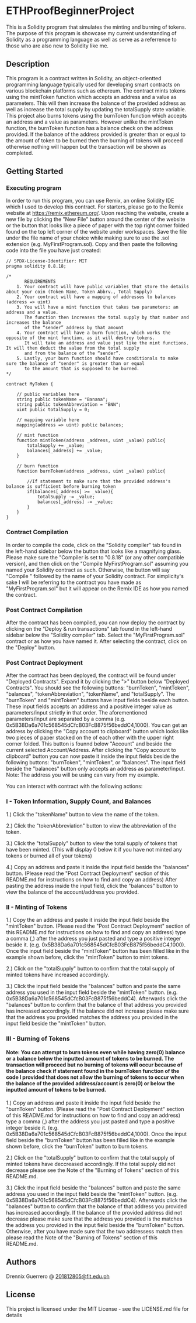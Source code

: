 # ETHProofBeginnerProject

This is a Solidity program that simulates the minting and burning of tokens. The purpose of this program is showcase my current understanding of Solidity as a programming language as well as serve as a referrence to those who are also new to Solidity like me. 

## Description

This program is a contract written in Solidity, an object-orientted programming language typically used for developing smart contracts on various blockchain platforms such as ethereum. The contract mints tokens using the mintToken function which accepts an address and a value as parameters. This will then increase the balance of the provided address as well as increase the total supply by updating the totalSupply state variable. This project also burns tokens using the burnToken function which accepts an address and a value as parameters. However unlike the mintToken function, the burnToken function has a balance check on the address provided. If the balance of the address provided is greater than or equal to the amount of token to be burned then the burning of tokens will proceed otherwise nothing will happen but the transaction will be shown as completed. 

## Getting Started

### Executing program

In order to run this program, you can use Remix, an online Solidity IDE which I used to develop this contract. For starters, please go to the Remix website at https://remix.ethereum.org/.
Upon reaching the website, create a new file by clicking the "New File" button around the center of the website or the button that looks like a piece of paper with the top right corner folded found on the top left corner of the website under workspaces. Save the file under the file name of your choice while making sure to use the .sol extension (e.g. MyFirstProgram.sol). Copy and then paste the following code into the file you have just created:


```Solidity
// SPDX-License-Identifier: MIT
pragma solidity 0.8.18;

/*
       REQUIREMENTS
    1. Your contract will have public variables that store the details about your coin (Token Name, Token Abbrv., Total Supply)
    2. Your contract will have a mapping of addresses to balances (address => uint)
    3. You will have a mint function that takes two parameters: an address and a value. 
       The function then increases the total supply by that number and increases the balance 
       of the “sender” address by that amount
    4. Your contract will have a burn function, which works the opposite of the mint function, as it will destroy tokens. 
       It will take an address and value just like the mint functions. It will then deduct the value from the total supply 
       and from the balance of the “sender”.
    5. Lastly, your burn function should have conditionals to make sure the balance of "sender" is greater than or equal 
       to the amount that is supposed to be burned.
*/

contract MyToken {

    // public variables here
    string public tokenName = "Banana";
    string public tokenAbbreviation = "BNN";
    uint public totalSupply = 0;

    // mapping variable here
    mapping(address => uint) public balances;

    // mint function
    function mintToken(address _address, uint _value) public{
        totalSupply += _value;
        balances[_address] += _value;
    }

    // burn function
    function burnToken(address _address, uint _value) public{
        
        //If statement to make sure that the provided address's balance is sufficient before burning token
        if(balances[_address] >= _value){
            totalSupply -= _value;
            balances[_address] -= _value;
        }
    }
}

```
### Contract Compilation
In order to compile the code, click on the "Solidity compiler" tab found in the left-hand sidebar below the button that looks like a magnifying glass. Please make sure the "Compiler is set to "0.8.18" (or any other compatible version), and then click on the "Compile MyFirstProgram.sol" assuming you named your Solidity contract as such. Otherwise, the button will say "Compile " followed by the name of your Solidity contract. For simplicity's sake I will be referring to the contract you have made as "MyFirstProgram.sol" but it will appear on the Remix IDE as how you named the contract.


### Post Contract Compilation
After the contract has been compiled, you can now deploy the contract by clicking on the "Deploy & run transactions" tab found in the left-hand sidebar below the "Solidity compiler" tab. Select the "MyFirstProgram.sol" contract or as how you have named it. After selecting the contract, click on the "Deploy" button.


### Post Contract Deployment
After the contract has been deployed, the contract will be found under "Deployed Contracts". Expand it by clicking the ">" button below "Deployed Contracts". You should see the following buttons: "burnToken", "mintToken", "balances", "tokenAbbreviation", "tokenName", and "totalSupply". The "burnToken" and "mintTokem" buttons have input fields beside each button. These input fields accepts an address and a positive integer value as parameters/input strictly in that order. The aforementioned parameters/input are separated by a comma (e.g. 0x5B38Da6a701c568545dCfcB03FcB875f56beddC4,1000). You can get an address by clicking the "Copy account to clipboard" button which looks like two pieces of paper stacked on the of each other with the upper right corner folded. This button is founnd below "Account" and beside the current selected Account/Address. After clicking the "Copy account to clipboard" button you can now paste it inside the input fields beside the following buttons: "burnToken", "mintToken", or "balances". The input field beside the "balances" button only accepts an address as parameter/input. Note: The address you will be using can vary from my example. 


You can interact with contract with the following actions:

### I - Token Information, Supply Count, and Balances
1.) Click the "tokenName" button to view the name of the token.

2.) Click the "tokenAbbreviation" button to view the abbreviation of the token.

3.) Click the "totalSupply" button to view the total supply of tokens that have been minted. (This will display 0 below it if you have not minted any tokens or burned all of your tokens)

4.) Copy an address and paste it inside the input field beside the "balances" button. (Please read the "Post Contract Deployment" section of this README.md for instructions on how to find and copy an address) After pasting the address inside the input field, click the "balances" button to view the balance of the account/address you provided.

### II - Minting of Tokens

1.) Copy the an address and paste it inside the input field beside the "mintToken" button. (Please read the "Post Contract Deployment" section of this README.md for instructions on how to find and copy an address) type a comma (,) after the address you just pasted and type a positive integer beside it. (e.g. 0x5B38Da6a701c568545dCfcB03FcB875f56beddC4,1000). Once the input field beside the "mintToken" button has been filled like in the example shown before, click the "mintToken" button to mint tokens.

2.) Click on the "totalSupply" button to confirm that the total supply of minted tokens have increased accordingly. 

3.) Click the input field beside the "balances" button and paste the same address you used in the input field beside the "mintToken" button. (e.g. 0x5B38Da6a701c568545dCfcB03FcB875f56beddC4). Afterwards click the "balances" button to confirm that the balance of that address you provided has increased accordingly. If the balance did not increase please make sure that the address you provided matches the address you provided in the input field beside the "mintToken" button. 

### III - Burning of Tokens

#### Note: You can attempt to burn tokens even while having zero(0) balance or a balance below the inputted amount of tokens to be burned. The transaction will proceed but no burning of tokens will occur because of the balance check if statement found in the burnToken function of the code I provided that does not allow the burning of tokens to occur when the balance of the provided address/account is zero(0) or below the inputted amount of tokens to be burned. 

 1.) Copy an address and paste it inside the input field beside the "burnToken" button. (Please read the "Post Contract Deployment" section of this README.md for instructions on how to find and copy an address) type a comma (,) after the address you just pasted and type a positive integer beside it. (e.g. 0x5B38Da6a701c568545dCfcB03FcB875f56beddC4,1000). Once the input field beside the "burnToken" button has been filled like in the example shown before, click the "burnToken" button to burn tokens. 

 2.) Click on the "totalSupply" button to confirm that the total supply of minted tokens have deccreased accordingly. If the total supply did not decrease please see the Note of the "Burning of Tokens" section of this README.md.


 3.) Click the input field beside the "balances" button and paste the same address you used in the input field beside the "mintToken" button. (e.g. 0x5B38Da6a701c568545dCfcB03FcB875f56beddC4). Afterwards click the "balances" button to confirm that the balance of that address you provided has increased accordingly. If the balance of the provided address did not decrease please make sure that the address you provided is the matches the address you provided in the input field beside the "burnToken" button. Otherwise, after you have made sure that the two addressess match then please read the Note of the "Burning of Tokens" section of this README.md. 


## Authors

Drennix Guerrero @ 201812805@fit.edu.ph

## License

This project is licensed under the MIT License - see the LICENSE.md file for details
